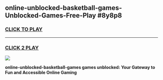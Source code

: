 
## online-unblocked-basketball-games-Unblocked-Games-Free-Play #8y8p8
<h3>
<a href="https://us.freeplayer.one?title=online-unblocked-basketball-games&ref=9M">CLICK TO PLAY</a></h3>
<hr>

<h3>
<a href="https://us.freeplayer.one?title=online-unblocked-basketball-games&ref=9M">CLICK 2 PLAY</a>
  
</h3>

<a href="https://us.freeplayer.one?title=online-unblocked-basketball-games&ref=9M"><img src="https://clearcache.store/games.png"></a>


**online-unblocked-basketball-games games unblocked: Your Gateway to Fun and Accessible Online Gaming**
